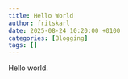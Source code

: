 ```yaml
---
title: Hello World
author: fritskarl
date: 2025-08-24 10:20:00 +0100
categories: [Blogging]
tags: []
---
```


Hello world.
